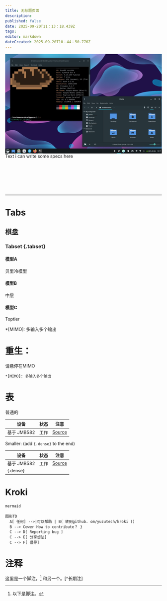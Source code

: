 ```yaml
---
title: 无标题页面
description:
published: false
date: 2025-09-20T11：13：18.439Z
tags:
editor: markdown
dateCreated: 2025-09-20T10：44：50.776Z
---
```


<img align="right" src="https://github.com/LinuxDroidMaster/Fydetab-Duo-DroidMaster-wiki/raw/main/Images/Linux/BredOS/preview.jpg" width="512" height="320"/>

Text i can write some specs here <br> <br> <br> <br> <br> <br> <br>

---

# Tabs

## 棋盘

### Tabset {.tabset}

#### 模型A

贝里冷模型

#### 模型B

中层

#### 模型C

Toptier

\*[MIMO]: 多输入多个输出

# 重生：

请悬停在MIMO

```
*[MIMO]: 多输入多个输出
```

# 表

普通的

| 设备        | 状态 | 注意                                                        |
| --------- | -- | --------------------------------------------------------- |
| 基于 JMB582 | 工作 | [Source](https://github.com/System64fumo/linux/issues/14) |

Smaller: (add `{.dense}` to the end)

| 设备                       | 状态 | 注意                                                        |
| ------------------------ | -- | --------------------------------------------------------- |
| 基于 JMB582                | 工作 | [Source](https://github.com/System64fumo/linux/issues/14) |
| {.dense} |    |                                                           |

# Kroki

```kroki
mermaid

图形TD
  A[ 任何] -->|可以帮助 | B( 转到github. om/yuzutech/kroki ()
  B --> Cower How to contribute？ }
  C --> D[ Reporting bug ]
  C --> E[ 分享想法]
  C --> F[ 倡导]
```

# 注释

这里是一个脚注，[^1] 和另一个。\[^长期注]

[^1]: 以下是脚注。

[^longnote]: 这里包含多个方块。

    后面的段落缩排，显示它们
    属于上一个脚注。